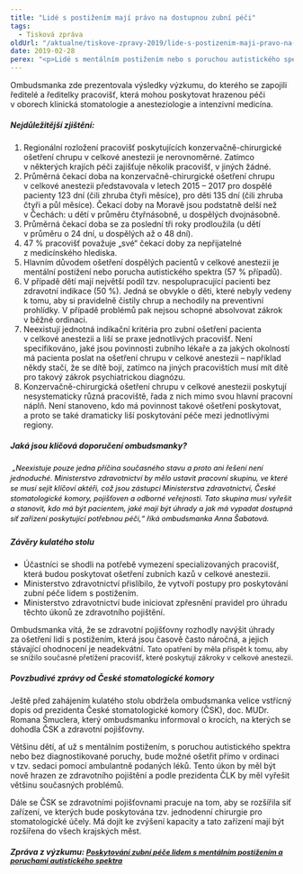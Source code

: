 ```yaml
---
title: "Lidé s postižením mají právo na dostupnou zubní péči"
tags:
  - Tisková zpráva
oldUrl: "/aktualne/tiskove-zpravy-2019/lide-s-postizenim-maji-pravo-na-dostupnou-zubni-peci"
date: 2019-02-28
perex: "<p>Lidé s mentálním postižením nebo s poruchou autistického spektra musí mnohdy čekat na šetření zubu až jeden a půl roku. Pokud totiž musí absolvovat zubařský zákrok v celkové anestezii, jsou čekací doby neúměrné. Z výzkumu ombudsmanky vyplynulo, že v případě dětí je průměrná čekací doba čtyři a půl měsíce a u dospělých čtyři měsíce. Obrovské rozdíly však panují mezi regiony – u dětí jsou na Moravě čtyřikrát delší než v Čechách. V některých krajích čekají děti na zákrok jeden a půl roku a ve dvou potřebná zařízení ani neexistují. Této problematice se věnoval kulatý stůl, který se konal ve čtvrtek 28. února v sídle ombudsmanky. Zúčastnili se ho zástupci Ministerstva zdravotnictví, zdravotních pojišťoven, České lékařské komory, univerzit a nemocnic. </p>"
---
```


<!-- imported from the old website -->

<p>Ombudsmanka zde prezentovala výsledky výzkumu, do kterého se zapojili ředitelé a ředitelky pracovišť, která mohou poskytovat hrazenou péči v oborech klinická stomatologie a anesteziologie a intenzivní medicína.</p> <h5>Nejdůležitější zjištění:</h5> <p></p><ol><li>Regionální rozložení pracovišť poskytujících konzervačně-chirurgické ošetření chrupu v celkové anestezii je nerovnoměrné. Zatímco v některých krajích péči zajišťuje několik pracovišť, v jiných žádné.</li><li>Průměrná čekací doba na konzervačně-chirurgické ošetření chrupu v celkové anestezii představovala v letech 2015 – 2017 pro dospělé pacienty 123 dní (čili zhruba čtyři měsíce), pro děti 135 dní (čili zhruba čtyři a půl měsíce). Čekací doby na Moravě jsou podstatně delší než v Čechách: u dětí v průměru čtyřnásobně, u dospělých dvojnásobně.</li><li>Průměrná čekací doba se za poslední tři roky prodloužila (u dětí v průměru o 24 dní, u dospělých až o 48 dní).</li><li>47 % pracovišť považuje „své“ čekací doby za nepřijatelné z medicínského hlediska.</li><li>Hlavním důvodem ošetření dospělých pacientů v celkové anestezii je mentální postižení nebo porucha autistického spektra (57 % případů). </li><li>V případě dětí mají největší podíl tzv. nespolupracující pacienti bez zdravotní indikace (50 %). Jedná se obvykle o děti, které nebyly vedeny k tomu, aby si pravidelně čistily chrup a nechodily na preventivní prohlídky. V případě problémů pak nejsou schopné absolvovat zákrok v běžné ordinaci. </li><li>Neexistují jednotná indikační kritéria pro zubní ošetření pacienta v celkové anestezii a liší se praxe jednotlivých pracovišť. Není specifikováno, jaké jsou povinnosti zubního lékaře a za jakých okolností má pacienta poslat na ošetření chrupu v celkové anestezii – například někdy stačí, že se dítě bojí, zatímco na jiných pracovištích musí mít dítě pro takový zákrok psychiatrickou diagnózu. </li><li>Konzervačně-chirurgická ošetření chrupu v celkové anestezii poskytují nesystematicky různá pracoviště, řada z nich mimo svou hlavní pracovní náplň. Není stanoveno, kdo má povinnost takové ošetření poskytovat, a proto se také dramaticky liší poskytování péče mezi jednotlivými regiony. </li></ol><p></p> <h5>Jaká jsou klíčová doporučení ombudsmanky?</h5><h5><p style="line-height: 17.92px; color: rgb(0, 0, 0); font-size: 12.8px; font-weight: 400;"><i> „Neexistuje pouze jedna příčina současného stavu a proto ani řešení není jednoduché. Ministerstvo zdravotnictví by mělo ustavit pracovní skupinu, ve které se musí sejít klíčoví aktéři, což jsou zástupci Ministerstva zdravotnictví, České stomatologické komory, pojišťoven a odborné veřejnosti. Tato skupina musí vyřešit a stanovit, kdo má být pacientem, jaké mají být úhrady a jak má vypadat dostupná síť zařízení poskytující potřebnou péči,“</i> říká ombudsmanka Anna Šabatová.</p></h5><h5>Závěry kulatého stolu</h5> <p></p><ul><li>Účastníci se shodli na potřebě vymezení specializovaných pracovišť, která budou poskytovat ošetření zubních kazů v celkové anestezii. </li><li>Ministerstvo zdravotnictví přislíbilo, že vytvoří postupy pro poskytování zubní péče lidem s postižením. </li><li>Ministerstvo zdravotnictví bude iniciovat zpřesnění pravidel pro úhradu těchto úkonů ze zdravotního pojištění. </li></ul><p></p> Ombudsmanka vítá, že se zdravotní pojišťovny rozhodly navýšit úhrady za ošetření lidí s postižením, která jsou časově často náročná, a jejich stávající ohodnocení je neadekvátní. <span style="font-size: 12.8px;">Tato opatření by měla přispět k tomu, aby se snížilo současné přetížení pracovišť, které poskytují zákroky v celkové anestezii.</span><h5>Povzbudivé zprávy od České stomatologické komory</h5> <p>Ještě před zahájením kulatého stolu obdržela ombudsmanka velice vstřícný dopis od prezidenta České stomatologické komory (ČSK), doc. MUDr. Romana Šmuclera, který ombudsmanku informoval o krocích, na kterých se dohodla ČSK a zdravotní pojišťovny.</p> <p>Většinu dětí, ať už s mentálním postižením, s poruchou autistického spektra nebo bez diagnostikované poruchy, bude možné ošetřit přímo v ordinaci v tzv. sedaci pomocí ambulantně podaných léků. Tento úkon by měl být nově hrazen ze zdravotního pojištění a podle prezidenta ČLK by měl vyřešit většinu současných problémů.</p> <p>Dále se ČSK se zdravotními pojišťovnami pracuje na tom, aby se rozšířila síť zařízení, ve kterých bude poskytována tzv. jednodenní chirurgie pro stomatologické účely. Má dojít ke zvýšení kapacity a tato zařízení mají být rozšířena do všech krajských měst.</p><h5>Zpráva z výzkumu: <span style="font-size: 12.8px;"><a href="https://ochrance.cz/fileadmin/user_upload/ESO/51-2017-DIS-JV_vyzkum.pdf" target="_blank">Poskytování zubní péče lidem s mentálním postižením a
poruchami autistického spektra</a></span><br /><span style="font-weight: normal;"></span></h5><p></p>
